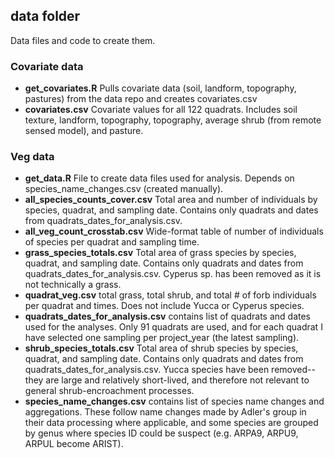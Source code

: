 ## data folder
Data files and code to create them.

### Covariate data
* __get_covariates.R__ Pulls covariate data (soil, landform, topography, pastures) from the data repo and creates covariates.csv
* __covariates.csv__ Covariate values for all 122 quadrats. Includes soil texture, landform, topography, topography, average shrub (from remote sensed model), and pasture.

### Veg data
* __get_data.R__ File to create data files used for analysis. Depends on species_name_changes.csv (created manually). 
* __all_species_counts_cover.csv__ Total area and number of individuals by species, quadrat, and sampling date. Contains only quadrats and dates from quadrats_dates_for_analysis.csv. 
* __all_veg_count_crosstab.csv__ Wide-format table of number of individuals of species per quadrat and sampling time. 
* __grass_species_totals.csv__ Total area of grass species by species, quadrat, and sampling date. Contains only quadrats and dates from quadrats_dates_for_analysis.csv. Cyperus sp. has been removed as it is not technically a grass. 
* __quadrat_veg.csv__ total grass, total shrub, and total # of forb individuals per quadrat and times. Does not include Yucca or Cyperus species. 
* __quadrats_dates_for_analysis.csv__ contains list of quadrats and dates used for the analyses. Only 91 quadrats are used, and for each quadrat I have selected one sampling per project_year (the latest sampling). 
* __shrub_species_totals.csv__ Total area of shrub species by species, quadrat, and sampling date. Contains only quadrats and dates from quadrats_dates_for_analysis.csv. Yucca species have been removed-- they are large and relatively short-lived, and therefore not relevant to general shrub-encroachment processes. 
* __species_name_changes.csv__ contains list of species name changes and aggregations. These follow name changes made by Adler's group in their data processing where applicable, and some species are grouped by genus where species ID could be suspect (e.g. ARPA9, ARPU9, ARPUL become ARIST). 
